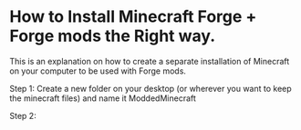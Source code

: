 # How to Install Minecraft Forge + Forge mods the Right way.
This is an explanation on how to create a separate installation of Minecraft on your computer to be used with Forge mods.


Step 1: Create a new folder on your desktop (or wherever you want to keep the minecraft files) and name it ModdedMinecraft

Step 2:
